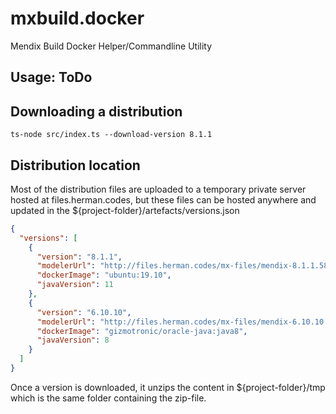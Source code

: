 # mxbuild.docker
Mendix Build Docker Helper/Commandline Utility

## Usage: ToDo

## Downloading a distribution
`ts-node src/index.ts --download-version 8.1.1`

## Distribution location
Most of the distribution files are uploaded to a temporary private server hosted at files.herman.codes,
but these files can be hosted anywhere and updated in the ${project-folder}/artefacts/versions.json

```json
{
  "versions": [
    {
      "version": "8.1.1",
      "modelerUrl": "http://files.herman.codes/mx-files/mendix-8.1.1.58432.zip",
      "dockerImage": "ubuntu:19.10",
      "javaVersion": 11
    },
    {
      "version": "6.10.10",
      "modelerUrl": "http://files.herman.codes/mx-files/mendix-6.10.10.zip",
      "dockerImage": "gizmotronic/oracle-java:java8",
      "javaVersion": 8
    }
  ]
}
```

Once a version is downloaded, it unzips the content in ${project-folder}/tmp which is the same folder 
containing the zip-file.